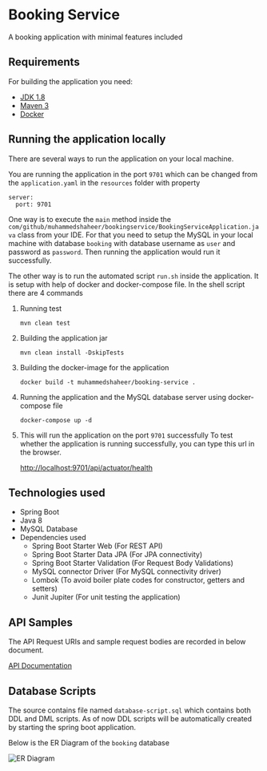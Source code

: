 # Booking Service

A booking application with minimal features included

## Requirements

For building the application you need:

- [JDK 1.8](http://www.oracle.com/technetwork/java/javase/downloads/jdk8-downloads-2133151.html)
- [Maven 3](https://maven.apache.org)
- [Docker]()

## Running the application locally

There are several ways to run the application on your local machine.

You are running the application in the port `9701` which can be changed from the `application.yaml` in the `resources`
folder with property

```
server:
  port: 9701
```

One way is to execute the `main` method inside
the `com/github/muhammedshaheer/bookingservice/BookingServiceApplication.java` class from your IDE. For that you need to
setup the MySQL in your local machine with database `booking` with database username as `user` and password
as `password`. Then running the application would run it successfully.

The other way is to run the automated script `run.sh` inside the application. It is setup with help of docker and
docker-compose file. In the shell script there are 4 commands

1. Running test
    ```shell 
   mvn clean test
   ```
2. Building the application jar
    ```
    mvn clean install -DskipTests
    ```
3. Building the docker-image for the application
   ```
   docker build -t muhammedshaheer/booking-service .
   ```
4. Running the application and the MySQL database server using docker-compose file
   ```
   docker-compose up -d
   ```
5. This will run the application on the port `9701` successfully To test whether the application is running
   successfully, you can type this url in the browser.

   [http://localhost:9701/api/actuator/health](http://localhost:9701/api/actuator/health)

## Technologies used

- Spring Boot
- Java 8
- MySQL Database
- Dependencies used
    - Spring Boot Starter Web (For REST API)
    - Spring Boot Starter Data JPA (For JPA connectivity)
    - Spring Boot Starter Validation (For Request Body Validations)
    - MySQL connector Driver (For MySQL connectivity driver)
    - Lombok (To avoid boiler plate codes for constructor, getters and setters)
    - Junit Jupiter (For unit testing the application)

## API Samples

The API Request URIs and sample request bodies are recorded in below document.

[API Documentation](https://docs.google.com/document/d/162Bj4cobQJamH9rllH6juy4V8xgwUA0bQq67bu73fGA/edit?usp=sharing)

## Database Scripts

The source contains file named `database-script.sql` which contains both DDL and DML scripts. As of now DDL scripts will
be automatically created by starting the spring boot application.

Below is the ER Diagram of the `booking` database

![ER Diagram](er-diagram.png)